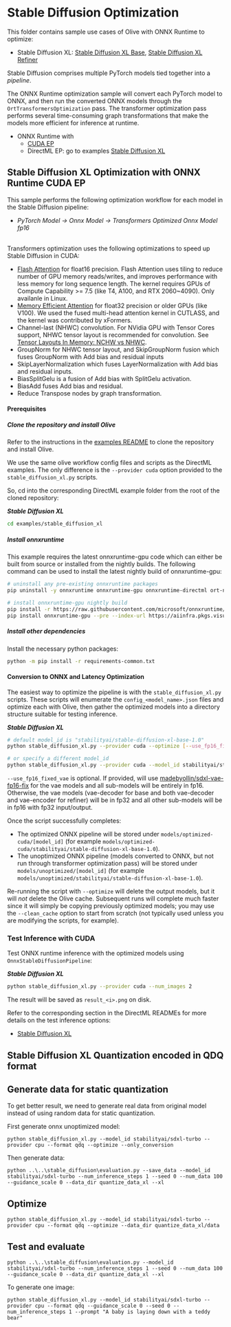 # Stable Diffusion Optimization

This folder contains sample use cases of Olive with ONNX Runtime to optimize:
- Stable Diffusion XL: [Stable Diffusion XL Base](https://huggingface.co/stabilityai/stable-diffusion-xl-base-1.0), [Stable Diffusion XL Refiner](https://huggingface.co/stabilityai/stable-diffusion-xl-refiner-1.0)

Stable Diffusion comprises multiple PyTorch models tied together into a *pipeline*.

The ONNX Runtime optimization sample will convert each PyTorch model to ONNX, and then run the converted ONNX models through the `OrtTransformersOptimization` pass. The transformer optimization pass performs several time-consuming graph transformations that make the models more efficient for inference at runtime.

- ONNX Runtime with
    - [CUDA EP](#stable-diffusion-xl-optimization-with-onnx-runtime-cuda-ep)
    - DirectML EP: go to examples [Stable Diffusion XL](../directml/stable_diffusion_xl/README.md)

## Stable Diffusion XL Optimization with ONNX Runtime CUDA EP

This sample performs the following optimization workflow for each model in the Stable Diffusion pipeline:
- *PyTorch Model -> Onnx Model -> Transformers Optimized Onnx Model fp16*
<br/><br/>

Transformers optimization uses the following optimizations to speed up Stable Diffusion in CUDA:
* [Flash Attention](https://arxiv.org/abs/2205.14135) for float16 precision. Flash Attention uses tiling to reduce number of GPU memory reads/writes, and improves performance with less memory for long sequence length. The kernel requires GPUs of Compute Capability >= 7.5 (like T4, A100, and RTX 2060~4090). Only availanle in Linux.
* [Memory Efficient Attention](https://arxiv.org/abs/2112.05682v2) for float32 precision or older GPUs (like V100). We used the fused multi-head attention kernel in CUTLASS, and the kernel was contributed by xFormers.
* Channel-last (NHWC) convolution. For NVidia GPU with Tensor Cores support, NHWC tensor layout is recommended for convolution. See [Tensor Layouts In Memory: NCHW vs NHWC](https://docs.nvidia.com/deeplearning/performance/dl-performance-convolutional/index.html#tensor-layout).
* GroupNorm for NHWC tensor layout, and SkipGroupNorm fusion which fuses GroupNorm with Add bias and residual inputs
* SkipLayerNormalization which fuses LayerNormalization with Add bias and residual inputs.
* BiasSplitGelu is a fusion of Add bias with SplitGelu activation.
* BiasAdd fuses Add bias and residual.
* Reduce Transpose nodes by graph transformation.

#### Prerequisites
##### Clone the repository and install Olive

Refer to the instructions in the [examples README](../README.md) to clone the repository and install Olive.


We use the same olive workflow config files and scripts as the DirectML examples. The only difference is the `--provider cuda` option provided to the `stable_diffusion_xl.py` scripts.

So, cd into the corresponding DirectML example folder from the root of the cloned repository:

**_Stable Diffusion XL_**
```bash
cd examples/stable_diffusion_xl
```

##### Install onnxruntime

This example requires the latest onnxruntime-gpu code which can either be built from source or installed from the nightly builds. The following command can be used to install the latest nightly build of onnxruntime-gpu:

```bash
# uninstall any pre-existing onnxruntime packages
pip uninstall -y onnxruntime onnxruntime-gpu onnxruntime-directml ort-nightly ort-nightly-gpu ort-nightly-directml

# install onnxruntime-gpu nightly build
pip install -r https://raw.githubusercontent.com/microsoft/onnxruntime/refs/heads/main/requirements.txt
pip install onnxruntime-gpu --pre --index-url https://aiinfra.pkgs.visualstudio.com/PublicPackages/_packaging/ORT-Nightly/pypi/simple/
```

##### Install other dependencies

Install the necessary python packages:

```bash
python -m pip install -r requirements-common.txt
```

#### Conversion to ONNX and Latency Optimization

The easiest way to optimize the pipeline is with the `stable_diffusion_xl.py` scripts. These scripts will enumerate the `config_<model_name>.json` files and optimize each with Olive, then gather the optimized models into a directory structure suitable for testing inference.

**_Stable Diffusion XL_**
```bash
# default model_id is "stabilityai/stable-diffusion-xl-base-1.0"
python stable_diffusion_xl.py --provider cuda --optimize [--use_fp16_fixed_vae]

# or specify a different model_id
python stable_diffusion_xl.py --provider cuda --model_id stabilityai/stable-diffusion-xl-refiner-1.0 --optimize [--use_fp16_fixed_vae]
```

`--use_fp16_fixed_vae` is optional. If provided, will use [madebyollin/sdxl-vae-fp16-fix](https://huggingface.co/madebyollin/sdxl-vae-fp16-fix) for the vae models and all sub-models will be entirely in fp16.
Otherwise, the vae models (vae-decoder for base and both vae-decoder and vae-encoder for refiner) will be in fp32 and all other sub-models will be in fp16 with fp32 input/output.

Once the script successfully completes:
- The optimized ONNX pipeline will be stored under `models/optimized-cuda/[model_id]` (for example `models/optimized-cuda/stabilityai/stable-diffusion-xl-base-1.0`).
- The unoptimized ONNX pipeline (models converted to ONNX, but not run through transformer optimization pass) will be stored under `models/unoptimized/[model_id]` (for example `models/unoptimized/stabilityai/stable-diffusion-xl-base-1.0`).

Re-running the script with `--optimize` will delete the output models, but it will *not* delete the Olive cache. Subsequent runs will complete much faster since it will simply be copying previously optimized models; you may use the `--clean_cache` option to start from scratch (not typically used unless you are modifying the scripts, for example).

### Test Inference with CUDA

Test ONNX runtime inference with the optimized models using `OnnxStableDiffusionPipeline`:

**_Stable Diffusion XL_**
```bash
python stable_diffusion_xl.py --provider cuda --num_images 2
```
The result will be saved as `result_<i>.png` on disk.

Refer to the corresponding section in the DirectML READMEs for more details on the test inference options:
- [Stable Diffusion XL](../directml/stable_diffusion_xl/README.md#test-inference)

## Stable Diffusion XL Quantization encoded in QDQ format

## Generate data for static quantization

To get better result, we need to generate real data from original model instead of using random data for static quantization.

First generate onnx unoptimized model:

`python stable_diffusion_xl.py --model_id stabilityai/sdxl-turbo --provider cpu --format qdq --optimize --only_conversion`

Then generate data:

`python ..\..\stable_diffusion\evaluation.py --save_data --model_id stabilityai/sdxl-turbo --num_inference_steps 1 --seed 0 --num_data 100 --guidance_scale 0 --data_dir quantize_data_xl --xl`

## Optimize

`python stable_diffusion_xl.py --model_id stabilityai/sdxl-turbo --provider cpu --format qdq --optimize --data_dir quantize_data_xl/data`

## Test and evaluate

`python ..\..\stable_diffusion\evaluation.py --model_id stabilityai/sdxl-turbo --num_inference_steps 1 --seed 0 --num_data 100 --guidance_scale 0 --data_dir quantize_data_xl --xl`

To generate one image:

`python stable_diffusion_xl.py --model_id stabilityai/sdxl-turbo --provider cpu --format qdq --guidance_scale 0 --seed 0 --num_inference_steps 1 --prompt "A baby is laying down with a teddy bear"`
